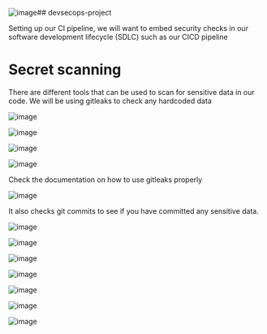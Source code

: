 ![image](https://github.com/Taiwolawal/devsecops-project/assets/50557587/82cb2dda-cdb3-4c4c-810c-87a7c803c8c4)## devsecops-project

Setting up our CI pipeline, we will want to embed security checks in our software development lifecycle (SDLC) such as our CICD pipeline

# Secret scanning
There are different tools that can be used to scan for sensitive data in our code. We will be using gitleaks to check any hardcoded data 

![image](https://github.com/Taiwolawal/devsecops-project/assets/50557587/8acfde66-ee93-440e-905e-865d0b48bc23)

![image](https://github.com/Taiwolawal/devsecops-project/assets/50557587/4d7e3545-1896-4f48-992a-3ed8f8bf1ec3)

![image](https://github.com/Taiwolawal/devsecops-project/assets/50557587/c43bbefc-2b0b-4a79-8f1b-c5f6bdd182d5)


![image](https://github.com/Taiwolawal/devsecops-project/assets/50557587/4fd11caa-f00c-48a3-b1f3-620423b6477e)

Check the documentation on how to use gitleaks properly

![image](https://github.com/Taiwolawal/devsecops-project/assets/50557587/6ae43913-7329-448c-b328-128cc5b2f978)

It also checks git commits to see if you have committed any sensitive data.

![image](https://github.com/Taiwolawal/devsecops-project/assets/50557587/6324b8bf-698d-438b-9c5a-cbd2f37c7b47)

![image](https://github.com/Taiwolawal/devsecops-project/assets/50557587/ef1990fd-ef3c-41f0-a75f-54db2ba4bcbb)

![image](https://github.com/Taiwolawal/devsecops-project/assets/50557587/28e515a4-0d69-4023-a701-9a9a68f1c6e7)

![image](https://github.com/Taiwolawal/devsecops-project/assets/50557587/e0053049-0399-45e8-ba4d-d02f44b69170)

![image](https://github.com/Taiwolawal/devsecops-project/assets/50557587/b9f5d833-169b-4848-8880-e0fdd6e3cb1c)

![image](https://github.com/Taiwolawal/devsecops-project/assets/50557587/487de8a3-d558-465d-8a01-f2475f59615f)

![image](https://github.com/Taiwolawal/devsecops-project/assets/50557587/62acb861-d7ac-4b03-a9fe-e7f5b0197c5e)

